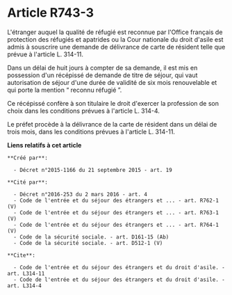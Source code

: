 # Article R743-3

L'étranger auquel la qualité de réfugié est reconnue par l'Office français de protection des réfugiés et apatrides ou la Cour
nationale du droit d'asile est admis à souscrire une demande de délivrance de carte de résident telle que prévue à l'article
L. 314-11. 

Dans un délai de huit jours à compter de sa demande, il est mis en possession d'un récépissé de demande de titre de séjour,
qui vaut autorisation de séjour d'une durée de validité de six mois renouvelable et qui porte la mention “ reconnu réfugié
”. 

Ce récépissé confère à son titulaire le droit d'exercer la profession de son choix dans les conditions prévues à l'article L.
314-4. 

Le préfet procède à la délivrance de la carte de résident dans un délai de trois mois, dans les conditions prévues à
l'article L. 314-11.

**Liens relatifs à cet article**

	**Créé par**:

	  - Décret n°2015-1166 du 21 septembre 2015 - art. 19

	**Cité par**:

	  - Décret n°2016-253 du 2 mars 2016 - art. 4
	  - Code de l'entrée et du séjour des étrangers et ... - art. R762-1 (V)
	  - Code de l'entrée et du séjour des étrangers et ... - art. R763-1 (V)
	  - Code de l'entrée et du séjour des étrangers et ... - art. R764-1 (V)
	  - Code de la sécurité sociale. - art. D161-15 (Ab)
	  - Code de la sécurité sociale. - art. D512-1 (V)

	**Cite**:

	  - Code de l'entrée et du séjour des étrangers et du droit d'asile. - art. L314-11
	  - Code de l'entrée et du séjour des étrangers et du droit d'asile. - art. L314-4
